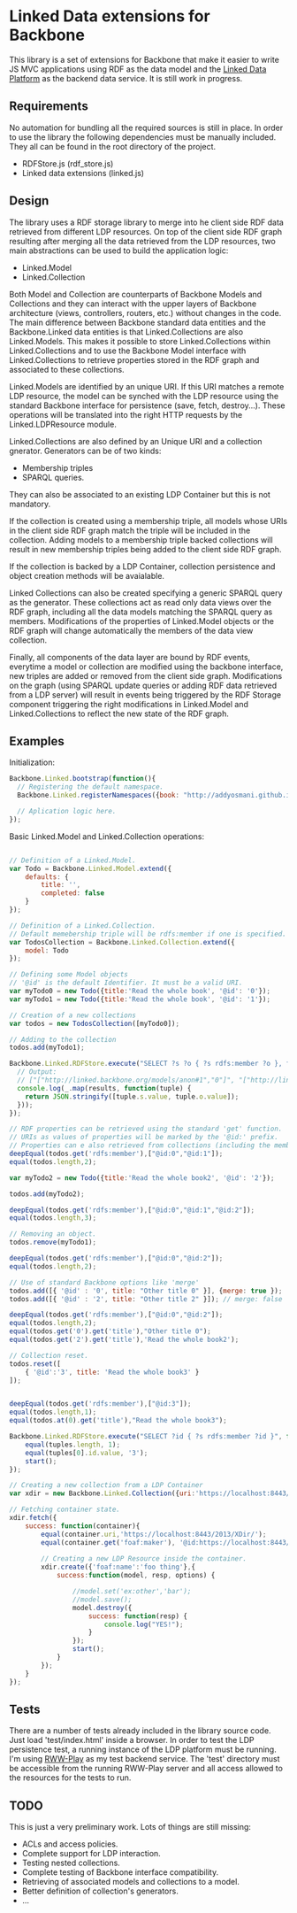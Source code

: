 # Linked Data extensions for Backbone

This library is a set of extensions for Backbone that make it easier to write JS MVC applications using RDF as the data model and the [Linked Data Platform](http://www.w3.org/TR/ldp/) as the backend data service.
It is still work in progress.

## Requirements

No automation for bundling all the required sources is still in place. In order to use the library the following dependencies must be manually included.
They all can be found in the root directory of the project.

- RDFStore.js (rdf_store.js)
- Linked data extensions (linked.js)

## Design

The library uses a RDF storage library to merge into he client side RDF data retrieved from different LDP resources.
On top of the client side RDF graph resulting after merging all the data retrieved from the LDP resources, two main abstractions can be used to build the application logic:

- Linked.Model
- Linked.Collection

Both Model and Collection are counterparts of Backbone Models and Collections and they can interact with the upper layers of Backbone architecture (views, controllers, routers, etc.) without changes in the code. 
The main difference between Backbone standard data entities and the Backbone.Linked data entities is that Linked.Collections are also Linked.Models. This makes it possible to store Linked.Collections within Linked.Collections and to use the Backbone Model interface with Linked.Collections to retrieve properties stored in the RDF graph and associated to these collections.

Linked.Models are identified by an unique URI. If this URI matches a remote LDP resource, the model can be synched with the LDP resource using the standard Backbone interface for persistence (save, fetch, destroy...). These operations will be translated into the right HTTP requests by the Linked.LDPResource module.

Linked.Collections are also defined by an Unique URI and a collection gnerator. Generators can be of two kinds:
- Membership triples
- SPARQL queries.

They can also be associated to an existing LDP Container but this is not mandatory. 

If the collection is created using a membership triple, all models whose URIs in the client side RDF graph match the triple will be included in the collection.
Adding models to a membership triple backed collections will result in new membership triples being added to the client side RDF graph.

If the collection is backed by a LDP Container, collection persistence and object creation methods will be avaialable.

Linked Collections can also be created specifying a generic SPARQL query as the generator. These collections act as read only data views over the RDF graph, including all the data models matching the SPARQL query as members. Modifications of the properties of Linked.Model objects or the RDF graph will change automatically the members of the data view collection.

Finally, all components of the data layer are bound by RDF events, everytime a model or collection are modified using the backbone interface, new triples are added or removed from the client side graph. Modifications on the graph (using SPARQL update queries or adding RDF data retrieved from a LDP server) will result in events being triggered by the RDF Storage component triggering the right modifications in Linked.Model and Linked.Collections to reflect the new state of the RDF graph.


## Examples

Initialization:

```javascript
Backbone.Linked.bootstrap(function(){
  // Registering the default namespace.
  Backbone.Linked.registerNamespaces({book: "http://addyosmani.github.io/backbone-fundamentals/"})

  // Aplication logic here.
});
```


Basic Linked.Model and Linked.Collection operations:

```javascript

// Definition of a Linked.Model.
var Todo = Backbone.Linked.Model.extend({
    defaults: {
        title: '',
        completed: false
    }
});

// Definition of a Linked.Collection.
// Default memebership triple will be rdfs:member if one is specified.
var TodosCollection = Backbone.Linked.Collection.extend({
    model: Todo
});

// Defining some Model objects
// '@id' is the default Identifier. It must be a valid URI.
var myTodo0 = new Todo({title:'Read the whole book', '@id': '0'});
var myTodo1 = new Todo({title:'Read the whole book', '@id': '1'});

// Creation of a new collections
var todos = new TodosCollection([myTodo0]);

// Adding to the collection
todos.add(myTodo1);

Backbone.Linked.RDFStore.execute("SELECT ?s ?o { ?s rdfs:member ?o }, function(s, results) {
  // Output:
  // ["["http://linked.backbone.org/models/anon#1","0"]", "["http://linked.backbone.org/models/anon#1","1"]"] 
  console.log(_.map(results, function(tuple) {
    return JSON.stringify([tuple.s.value, tuple.o.value]);  
  }));
});

// RDF properties can be retrieved using the standard 'get' function.
// URIs as values of properties will be marked by the '@id:' prefix.
// Properties can e also retrieved from collections (including the membership predicate).
deepEqual(todos.get('rdfs:member'),["@id:0","@id:1"]);
equal(todos.length,2);

var myTodo2 = new Todo({title:'Read the whole book2', '@id': '2'});

todos.add(myTodo2);

deepEqual(todos.get('rdfs:member'),["@id:0","@id:1","@id:2"]);
equal(todos.length,3);

// Removing an object.
todos.remove(myTodo1);

deepEqual(todos.get('rdfs:member'),["@id:0","@id:2"]);
equal(todos.length,2);

// Use of standard Backbone options like 'merge'
todos.add([{ '@id' : '0', title: "Other title 0" }], {merge: true });
todos.add([{ '@id' : '2', title: "Other title 2" }]); // merge: false

deepEqual(todos.get('rdfs:member'),["@id:0","@id:2"]);
equal(todos.length,2);
equal(todos.get('0').get('title'),"Other title 0");
equal(todos.get('2').get('title'),'Read the whole book2');

// Collection reset.
todos.reset([
    { '@id':'3', title: 'Read the whole book3' }
]);


deepEqual(todos.get('rdfs:member'),["@id:3"]);
equal(todos.length,1);
equal(todos.at(0).get('title'),"Read the whole book3");

Backbone.Linked.RDFStore.execute("SELECT ?id { ?s rdfs:member ?id }", function(success,tuples) {
    equal(tuples.length, 1);
    equal(tuples[0].id.value, '3');
    start();
});
```

```javascript
// Creating a new collection from a LDP Container
var xdir = new Backbone.Linked.Collection({uri:'https://localhost:8443/2013/XDir/'});

// Fetching container state.
xdir.fetch({
    success: function(container){
        equal(container.uri,'https://localhost:8443/2013/XDir/');
        equal(container.get('foaf:maker'), '@id:https://localhost:8443/2013/card#me');
        
        // Creating a new LDP Resource inside the container.
        xdir.create({'foaf:name':'foo thing'},{
            success:function(model, resp, options) {

                //model.set('ex:other','bar');
                //model.save();
                model.destroy({
                    success: function(resp) {
                        console.log("YES!");
                    }
                });
                start();
            }
        });
    }
});
```

## Tests

There are a number of tests already included in the library source code. Just load 'test/index.html' inside a browser.
In order to test the LDP persistence test, a running instance of the LDP platform must be running. I'm using [RWW-Play](https://github.com/read-write-web/rww-play)
as my test backend service. The 'test' directory must be accessible from the running RWW-Play server and all access allowed 
to the resources for the tests to run.

## TODO

This is just a very preliminary work. Lots of things are still missing:

- ACLs and access policies.
- Complete support for LDP interaction.
- Testing nested collections.
- Complete testing of Backbone interface compatibility.
- Retrieving of associated models and collections to a model.
- Better definition of collection's generators.
- ...

